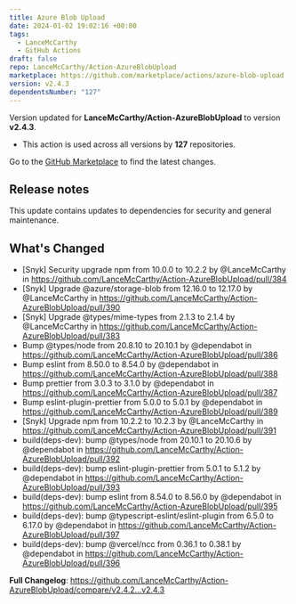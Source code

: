 ```yaml
---
title: Azure Blob Upload
date: 2024-01-02 19:02:16 +00:00
tags:
  - LanceMcCarthy
  - GitHub Actions
draft: false
repo: LanceMcCarthy/Action-AzureBlobUpload
marketplace: https://github.com/marketplace/actions/azure-blob-upload
version: v2.4.3
dependentsNumber: "127"
---
```



Version updated for **LanceMcCarthy/Action-AzureBlobUpload** to version **v2.4.3**.
- This action is used across all versions by **127** repositories.

Go to the [GitHub Marketplace](https://github.com/marketplace/actions/azure-blob-upload) to find the latest changes.

## Release notes

This update contains updates to dependencies for security and general maintenance.

## What's Changed
* [Snyk] Security upgrade npm from 10.0.0 to 10.2.2 by @LanceMcCarthy in https://github.com/LanceMcCarthy/Action-AzureBlobUpload/pull/384
* [Snyk] Upgrade @azure/storage-blob from 12.16.0 to 12.17.0 by @LanceMcCarthy in https://github.com/LanceMcCarthy/Action-AzureBlobUpload/pull/390
* [Snyk] Upgrade @types/mime-types from 2.1.3 to 2.1.4 by @LanceMcCarthy in https://github.com/LanceMcCarthy/Action-AzureBlobUpload/pull/383
* Bump @types/node from 20.8.10 to 20.10.1 by @dependabot in https://github.com/LanceMcCarthy/Action-AzureBlobUpload/pull/386
* Bump eslint from 8.50.0 to 8.54.0 by @dependabot in https://github.com/LanceMcCarthy/Action-AzureBlobUpload/pull/388
* Bump prettier from 3.0.3 to 3.1.0 by @dependabot in https://github.com/LanceMcCarthy/Action-AzureBlobUpload/pull/387
* Bump eslint-plugin-prettier from 5.0.0 to 5.0.1 by @dependabot in https://github.com/LanceMcCarthy/Action-AzureBlobUpload/pull/389
* [Snyk] Upgrade npm from 10.2.2 to 10.2.3 by @LanceMcCarthy in https://github.com/LanceMcCarthy/Action-AzureBlobUpload/pull/391
* build(deps-dev): bump @types/node from 20.10.1 to 20.10.6 by @dependabot in https://github.com/LanceMcCarthy/Action-AzureBlobUpload/pull/392
* build(deps-dev): bump eslint-plugin-prettier from 5.0.1 to 5.1.2 by @dependabot in https://github.com/LanceMcCarthy/Action-AzureBlobUpload/pull/393
* build(deps-dev): bump eslint from 8.54.0 to 8.56.0 by @dependabot in https://github.com/LanceMcCarthy/Action-AzureBlobUpload/pull/395
* build(deps-dev): bump @typescript-eslint/eslint-plugin from 6.5.0 to 6.17.0 by @dependabot in https://github.com/LanceMcCarthy/Action-AzureBlobUpload/pull/397
* build(deps-dev): bump @vercel/ncc from 0.36.1 to 0.38.1 by @dependabot in https://github.com/LanceMcCarthy/Action-AzureBlobUpload/pull/396


**Full Changelog**: https://github.com/LanceMcCarthy/Action-AzureBlobUpload/compare/v2.4.2...v2.4.3
